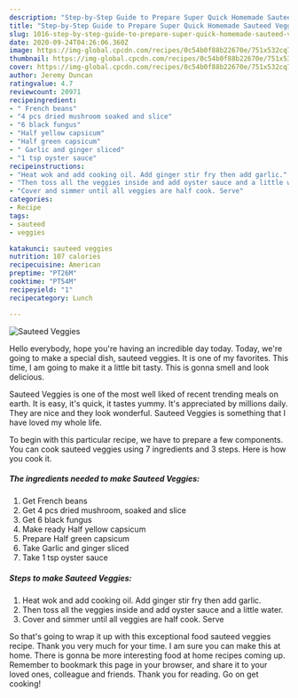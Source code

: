 ```yaml
---
description: "Step-by-Step Guide to Prepare Super Quick Homemade Sauteed Veggies"
title: "Step-by-Step Guide to Prepare Super Quick Homemade Sauteed Veggies"
slug: 1016-step-by-step-guide-to-prepare-super-quick-homemade-sauteed-veggies
date: 2020-09-24T04:26:06.360Z
image: https://img-global.cpcdn.com/recipes/0c54b0f88b22670e/751x532cq70/sauteed-veggies-recipe-main-photo.jpg
thumbnail: https://img-global.cpcdn.com/recipes/0c54b0f88b22670e/751x532cq70/sauteed-veggies-recipe-main-photo.jpg
cover: https://img-global.cpcdn.com/recipes/0c54b0f88b22670e/751x532cq70/sauteed-veggies-recipe-main-photo.jpg
author: Jeremy Duncan
ratingvalue: 4.7
reviewcount: 20971
recipeingredient:
- " French beans"
- "4 pcs dried mushroom soaked and slice"
- "6 black fungus"
- "Half yellow capsicum"
- "Half green capsicum"
- " Garlic and ginger sliced"
- "1 tsp oyster sauce"
recipeinstructions:
- "Heat wok and add cooking oil. Add ginger stir fry then add garlic."
- "Then toss all the veggies inside and add oyster sauce and a little water."
- "Cover and simmer until all veggies are half cook. Serve"
categories:
- Recipe
tags:
- sauteed
- veggies

katakunci: sauteed veggies 
nutrition: 107 calories
recipecuisine: American
preptime: "PT26M"
cooktime: "PT54M"
recipeyield: "1"
recipecategory: Lunch

---
```



![Sauteed Veggies](https://img-global.cpcdn.com/recipes/0c54b0f88b22670e/751x532cq70/sauteed-veggies-recipe-main-photo.jpg)

Hello everybody, hope you're having an incredible day today. Today, we're going to make a special dish, sauteed veggies. It is one of my favorites. This time, I am going to make it a little bit tasty. This is gonna smell and look delicious.



Sauteed Veggies is one of the most well liked of recent trending meals on earth. It is easy, it's quick, it tastes yummy. It's appreciated by millions daily. They are nice and they look wonderful. Sauteed Veggies is something that I have loved my whole life.


To begin with this particular recipe, we have to prepare a few components. You can cook sauteed veggies using 7 ingredients and 3 steps. Here is how you cook it.

<!--inarticleads1-->

##### The ingredients needed to make Sauteed Veggies:

1. Get  French beans
1. Get 4 pcs dried mushroom, soaked and slice
1. Get 6 black fungus
1. Make ready Half yellow capsicum
1. Prepare Half green capsicum
1. Take  Garlic and ginger sliced
1. Take 1 tsp oyster sauce




<!--inarticleads2-->

##### Steps to make Sauteed Veggies:

1. Heat wok and add cooking oil. Add ginger stir fry then add garlic.
1. Then toss all the veggies inside and add oyster sauce and a little water.
1. Cover and simmer until all veggies are half cook. Serve




So that's going to wrap it up with this exceptional food sauteed veggies recipe. Thank you very much for your time. I am sure you can make this at home. There is gonna be more interesting food at home recipes coming up. Remember to bookmark this page in your browser, and share it to your loved ones, colleague and friends. Thank you for reading. Go on get cooking!
